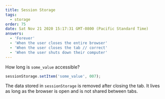 ```yaml
---
title: Session Storage
tags:
  - storage
order: 75
date: Sat Nov 21 2020 15:17:31 GMT-0800 (Pacific Standard Time)
answers:
  - 'Forever'
  - 'When the user closes the entire browser'
  - 'When the user closes the tab // correct'
  - 'When the user shuts down their computer'
---
```


How long is `some_value` accessible?

```javascript
sessionStorage.setItem('some_value', 007);
```

<!-- explanation -->

The data stored in `sessionStorage` is removed after closing the tab. It lives as long as the browser is open and is not shared between tabs.
